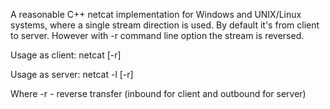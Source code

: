 A reasonable C++ netcat implementation for Windows and UNIX/Linux systems, where a single stream direction is used. By default it's from client to server. However with -r command line option the stream is reversed.

Usage as client:
netcat [-r] <host> <port>

Usage as server:
netcat -l [-r] <port>

Where -r - reverse transfer (inbound for client and outbound for server)
